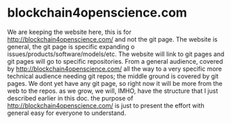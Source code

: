 # blockchain4openscience.com
We are keeping the website here, this is for http://blockchain4openscience.com/ and not the git page. The website is general, the git page is specific expanding o issues/products/software/models/etc. The website will link to git pages and git pages will go to specific repositories. From a general audience, covered by http://blockchain4openscience.com/ all the way to a very specific more technical audience needing git repos; the middle ground is covered by git pages. We dont yet have any git page, so right now it will be more from the web to the repos. as we grow, we will, IMHO, have the structure that I just described earlier in this doc. the purpose of http://blockchain4openscience.com/ is just to present the effort with general easy for everyone to understand. 
